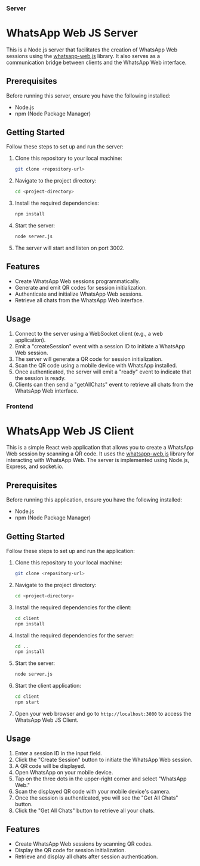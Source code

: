 
### Server
# WhatsApp Web JS Server

This is a Node.js server that facilitates the creation of WhatsApp Web sessions using the [whatsapp-web.js](https://github.com/pedroslopez/whatsapp-web.js) library. It also serves as a communication bridge between clients and the WhatsApp Web interface.

## Prerequisites

Before running this server, ensure you have the following installed:

- Node.js
- npm (Node Package Manager)

## Getting Started

Follow these steps to set up and run the server:

1. Clone this repository to your local machine:

   ```bash
   git clone <repository-url>
   ```

2. Navigate to the project directory:

   ```bash
   cd <project-directory>
   ```

3. Install the required dependencies:

   ```bash
   npm install
   ```

4. Start the server:

   ```bash
   node server.js
   ```

5. The server will start and listen on port 3002.

## Features

- Create WhatsApp Web sessions programmatically.
- Generate and emit QR codes for session initialization.
- Authenticate and initialize WhatsApp Web sessions.
- Retrieve all chats from the WhatsApp Web interface.

## Usage

1. Connect to the server using a WebSocket client (e.g., a web application).
2. Emit a "createSession" event with a session ID to initiate a WhatsApp Web session.
3. The server will generate a QR code for session initialization.
4. Scan the QR code using a mobile device with WhatsApp installed.
5. Once authenticated, the server will emit a "ready" event to indicate that the session is ready.
6. Clients can then send a "getAllChats" event to retrieve all chats from the WhatsApp Web interface.

 
### Frontend 

# WhatsApp Web JS Client

This is a simple React web application that allows you to create a WhatsApp Web session by scanning a QR code. It uses the [whatsapp-web.js](https://github.com/pedroslopez/whatsapp-web.js) library for interacting with WhatsApp Web. The server is implemented using Node.js, Express, and socket.io.

## Prerequisites

Before running this application, ensure you have the following installed:

- Node.js
- npm (Node Package Manager)

## Getting Started

Follow these steps to set up and run the application:

1. Clone this repository to your local machine:

   ```bash
   git clone <repository-url>
   ```

2. Navigate to the project directory:

   ```bash
   cd <project-directory>
   ```

3. Install the required dependencies for the client:

   ```bash
   cd client
   npm install
   ```

4. Install the required dependencies for the server:

   ```bash
   cd ..
   npm install
   ```

5. Start the server:

   ```bash
   node server.js
   ```

6. Start the client application:

   ```bash
   cd client
   npm start
   ```

7. Open your web browser and go to `http://localhost:3000` to access the WhatsApp Web JS Client.

## Usage

1. Enter a session ID in the input field.
2. Click the "Create Session" button to initiate the WhatsApp Web session.
3. A QR code will be displayed.
4. Open WhatsApp on your mobile device.
5. Tap on the three dots in the upper-right corner and select "WhatsApp Web."
6. Scan the displayed QR code with your mobile device's camera.
7. Once the session is authenticated, you will see the "Get All Chats" button.
8. Click the "Get All Chats" button to retrieve all your chats.

## Features

- Create WhatsApp Web sessions by scanning QR codes.
- Display the QR code for session initialization.
- Retrieve and display all chats after session authentication.
